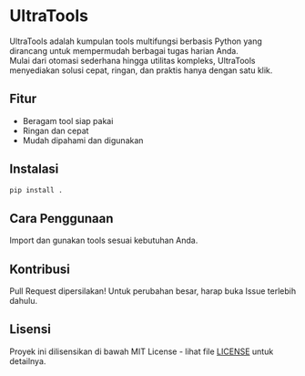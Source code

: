 # UltraTools

UltraTools adalah kumpulan tools multifungsi berbasis Python yang dirancang untuk mempermudah berbagai tugas harian Anda.  
Mulai dari otomasi sederhana hingga utilitas kompleks, UltraTools menyediakan solusi cepat, ringan, dan praktis hanya dengan satu klik.

## Fitur
- Beragam tool siap pakai
- Ringan dan cepat
- Mudah dipahami dan digunakan

## Instalasi
```bash
pip install .
```

## Cara Penggunaan
Import dan gunakan tools sesuai kebutuhan Anda.

## Kontribusi
Pull Request dipersilakan! Untuk perubahan besar, harap buka Issue terlebih dahulu.

## Lisensi
Proyek ini dilisensikan di bawah MIT License - lihat file [LICENSE](LICENSE) untuk detailnya.